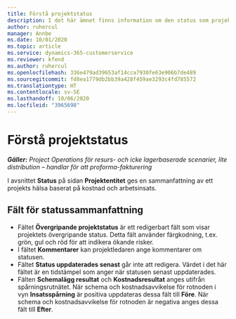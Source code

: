 ```yaml
---
title: Förstå projektstatus
description: I det här ämnet finns information om den status som projekt i Dynamics 365 Project Operations har tilldelats.
author: ruhercul
manager: Annbe
ms.date: 10/01/2020
ms.topic: article
ms.service: dynamics-365-customerservice
ms.reviewer: kfend
ms.author: ruhercul
ms.openlocfilehash: 336e479ad39653af14cca7930fe63e906b7de489
ms.sourcegitcommit: fd8ea1779db2bb39a428f459ae3293c4fd785572
ms.translationtype: HT
ms.contentlocale: sv-SE
ms.lasthandoff: 10/06/2020
ms.locfileid: "3965698"
---
```

# <a name="understand-project-status"></a>Förstå projektstatus

_**Gäller:** Project Operations för resurs- och icke lagerbaserade scenarier, lite distribution – handlar för att proforma-fakturering_


I avsnittet **Status** på sidan **Projektentitet** ges en sammanfattning av ett projekts hälsa baserat på kostnad och arbetsinsats.


## <a name="status-summary-fields"></a>Fält för statussammanfattning

- Fältet **Övergripande projektstatus** är ett redigerbart fält som visar projektets övergripande status. Detta fält använder färgkodning, t.ex. grön, gul och röd för att indikera ökande risker. 
- I fältet **Kommentarer** kan projektledaren ange kommentarer om statusen. 
- Fältet **Status uppdaterades senast** går inte att redigera. Värdet i det här fältet är en tidstämpel som anger när statusen senast uppdaterades.
- Fälten **Schemalägg resultat** och **Kostnadsresultat** anges utifrån spårningsrutnätet. När schema och kostnadsavvikelse för rotnoden i vyn **Insatsspårning** är positiva uppdateras dessa fält till **Före**. När schema och kostnadsavvikelse för rotnoden är negativa anges dessa fält till **Efter**.
